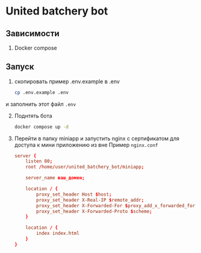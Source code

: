 # United batchery bot

## Зависимости
1. Docker compose

## Запуск
1. скопировать пример .env.example в .env

    ```sh
    cp .env.example .env
    ```
и заполнить этот файл `.env`


2. Поднтять бота
    ```sh
    docker compose up -d
    ```

3. Перейти в папку miniapp и запустить nginx с сертификатом для доступа к мини приложению из вне
Пример `nginx.conf`

    ```conf
    server {
        listen 80;
        root /home/user/united_batchery_bot/miniapp;

        server_name ваш_домен;

        location / {
            proxy_set_header Host $host;
            proxy_set_header X-Real-IP $remote_addr;
            proxy_set_header X-Forwarded-For $proxy_add_x_forwarded_for;
            proxy_set_header X-Forwarded-Proto $scheme;
        }

        location / {
            index index.html
        }
    }

    ```